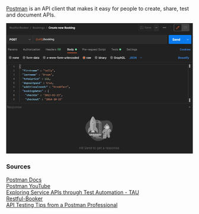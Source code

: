 
[Postman](https://www.postman.com/) is an API client that makes it easy for people to create, share, test and document APIs.

<img src="https://github.com/EmElkan/100DaysOfCode/blob/master/images/day88.gif" alt="Gif of Postman" width="750">


### Sources

[Postman Docs](https://learning.postman.com/docs/getting-started/introduction/)    
[Postman YouTube](https://www.youtube.com/channel/UCocudCGVb3MmhWQ1aoIgUQw)     
[Exploring Service APIs through Test Automation - TAU](https://testautomationu.applitools.com/exploring-service-apis-through-test-automation/)    
[Restful-Booker](https://restful-booker.herokuapp.com/)     
[API Testing Tips from a Postman Professional](https://blog.postman.com/api-testing-tips-from-a-postman-professional/)